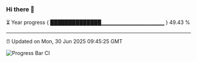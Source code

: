 ### Hi there 👋

⏳ Year progress { ██████████████▁▁▁▁▁▁▁▁▁▁▁▁▁▁▁▁ } 49.43 %

---

⏰ Updated on Mon, 30 Jun 2025 09:45:25 GMT

![Progress Bar CI](https://github.com/IshwaranRudhara/GIT-ACTION/workflows/Progress%20Bar%20CI/badge.svg)
